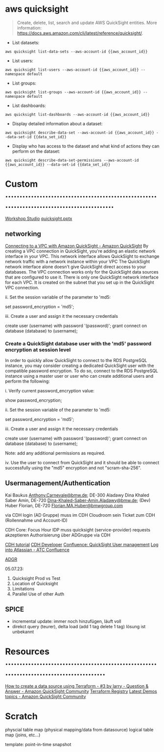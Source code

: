 # aws quicksight

> Create, delete, list, search and update AWS QuickSight entities.
> More information: <https://docs.aws.amazon.com/cli/latest/reference/quicksight/>.

- List datasets:

`aws quicksight list-data-sets --aws-account-id {{aws_account_id}}`

- List users:

`aws quicksight list-users --aws-account-id {{aws_account_id}} --namespace default`

- List groups:

`aws quicksight list-groups --aws-account-id {{aws_account_id}} --namespace default`

- List dashboards:

`aws quicksight list-dashboards --aws-account-id {{aws_account_id}}`

- Display detailed information about a dataset:

`aws quicksight describe-data-set --aws-account-id {{aws_account_id}} --data-set-id {{data_set_id}}`

- Display who has access to the dataset and what kind of actions they can perform on the dataset:

`aws quicksight describe-data-set-permissions --aws-account-id {{aws_account_id}} --data-set-id {{data_set_id}}`


# Custom ...........................................................................................
[Workshop Studio](https://catalog.workshops.aws/quicksight/en-US/anonymous-embedding/2-embedding-workflow)
[quicksight.pptx]($HOME/vimwiki/help/aws/quicksight.pptx)

## networking
[Connecting to a VPC with Amazon QuickSight - Amazon QuickSight](https://docs.aws.amazon.com/quicksight/latest/user/working-with-aws-vpc.html)
By creating a VPC connection in QuickSight, you're adding an elastic network interface in your VPC. This network interface allows QuickSight to exchange network traffic with a network instance within your VPC
The QuickSight network interface alone doesn't give QuickSight direct access to your databases. The VPC connection works only for the QuickSight data sources that are configured to use it.
There is only one QuickSight network interface for each VPC. It is created on the subnet that you set up in the QuickSight VPC connection.


ii. Set the session variable of the parameter to 'md5:

   set password_encryption = 'md5';

iii. Create a user and assign it the necessary credentials

   create user (username) with password '(password)';
   grant connect on database (database) to (username);


### Create a QuickSight database user with the 'md5' password encryption at session level
In order to quickly allow QuickSight to connect to the RDS PostgreSQL instance, you may consider creating a dedicated QuickSight user with the compatible password encryption. To do so, connect to the RDS PostgreSQL instance using a master user or user who can create additional users and perform the following:

   i. Verify current password_encryption value:

   show password_encryption;

   ii. Set the session variable of the parameter to 'md5:

   set password_encryption = 'md5';

   iii. Create a user and assign it the necessary credentials

   create user (username) with password '(password)';
   grant connect on database (database) to (username);

 Note: add any additional permissions as required.

   iv. Use the user to connect from QuickSight and it should be able to connect successfully using the "md5" encryption and not "scram-sha-256".


## Usermanagement/Authentication
Kai Baukus
Anthony.Carnevale@bmw.de; DE-300
Aladawy Dina Khaled Saber Amin, DE-720 <Dina-Khaled-Saber-Amin.Aladawy@bmw.de>; (Dev)
Huber Florian, DE-720 <Florian.MA.Huber@bmwgroup.com>

via CDH login (AD Gruppe)
muss im CDH Cloudroom sein
Ticket zum CDH (Rollennahme und Account-ID)

CDH Core: Focus Hour
IDP muss quicksight (service-provider) requests akzeptieren
Authorisierung über ADGruppe via CDH

[CDH tutorial](https://data.bmw.cloud/docs/reference_guides/x_5_quicksight.html)
[CDH Developer](https://data.bmw.cloud/docs/for_cdh_developers/auth/index.html#quicksight-support)
[Confluence: QuickSight User management](https://atc.bmwgroup.net/confluence/display/CDHX/QuickSight+User+management)
[Log into Atlassian - ATC Confluence](https://atc.bmwgroup.net/confluence/display/CDHX/Federated+Service+Interface+Contract+TEMPLATE)

[ADGR](https://adgr-prod.bmwgroup.net/adgr/client_selection.jsf?dswid=515)

05.07.23:
1. Quicksight Prod vs Test
2. Location of Quicksight
3. Limitations
4. Parallel Use of other Auth


## SPICE
- incremental update: immer noch hinzufügen, läuft voll
- direkct query (teurer), delta load (add 1 tag delete 1 tag) lösung ist unbekannt




# Resources ........................................................................................
[How to create a data source using Terraform - #3 by larry - Question & Answer - Amazon QuickSight Community](https://community.amazonquicksight.com/t/how-to-create-a-data-source-using-terraform/11007/3)
[Terraform Registry](https://registry.terraform.io/providers/hashicorp/aws/latest/docs/resources/quicksight_vpc_connection)
[Latest Demos topics - Amazon QuickSight Community](https://community.amazonquicksight.com/c/learning-center/developer/demos/38)


# Scratch
physcial table map (physical mapping/data from datasource)
logical table map (joins, etc...)

template: point-in-time snapshot
